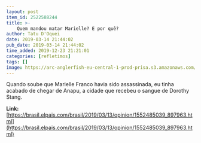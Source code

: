 ```yaml
---
layout: post
item_id: 2522588244
title: >-
    Quem mandou matar Marielle? E por quê?
author: Tatu D'Oquei
date: 2019-03-14 21:44:02
pub_date: 2019-03-14 21:44:02
time_added: 2019-12-23 21:21:01
categories: [refletimos]
tags: []
image: https://arc-anglerfish-eu-central-1-prod-prisa.s3.amazonaws.com/public/U6JEVOVO2R6YWUSXDIQD6JWGIE.jpg
---
```


Quando soube que Marielle Franco havia sido assassinada, eu tinha acabado de chegar de Anapu, a cidade que recebeu o sangue de Dorothy Stang.

**Link:** [https://brasil.elpais.com/brasil/2019/03/13/opinion/1552485039_897963.html](https://brasil.elpais.com/brasil/2019/03/13/opinion/1552485039_897963.html)

